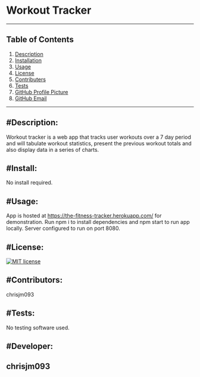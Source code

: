 # Workout Tracker
---
Table of Contents  
--
1. [Description](#description)
2. [Installation](#install)
3. [Usage](#usage)
4. [License](#license)
5. [Contributers](#contributers)
6. [Tests](#tests)
7. [GitHub Profile Picture](#developer)
8. [GitHub Email](#contact)
---

#Description:  
---
Workout tracker is a web app that tracks user workouts over a 7 day period and will tabulate workout statistics, present the previous workout totals and also display data in a series of charts.

#Install: 
--  
No install required.

#Usage: 
-- 
App is hosted at https://the-fitness-tracker.herokuapp.com/ for demonstration. Run npm i to install dependencies and npm start to run app locally. Server configured to run on port 8080.

#License: 
-- 
[![MIT license](https://img.shields.io/badge/License-MIT-blue.svg)](https://lbesson.mit-license.org/)

#Contributors: 
--
chrisjm093

#Tests:   
--
No testing software used.

#Developer:  
--
## chrisjm093  
